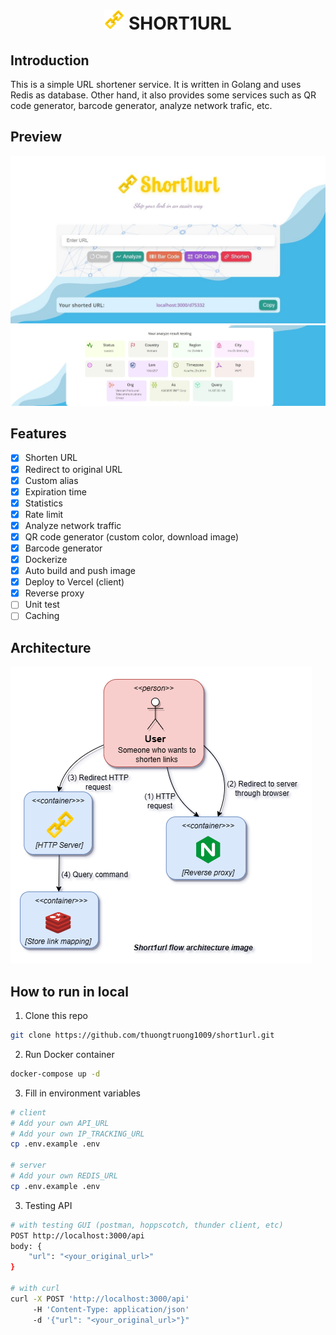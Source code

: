 <div align="center">
    <!-- <img alt="Docker Automated build" src="https://img.shields.io/docker/automated/thuongtruong1009/short1url">
    <img alt="GitHub Workflow Status (with event)" src="https://img.shields.io/github/actions/workflow/status/thuongtruong1009/short1url/build.yml">
    <img alt="Docker Image Size (tag)" src="https://img.shields.io/docker/image-size/thuongtruong1009/short1url-api/latest">
    <img alt="GitHub code size in bytes" src="https://img.shields.io/github/languages/code-size/thuongtruong1009/short1url"> -->
    <h1><img src="public/logo.png" alt="logo"> SHORT1URL</h1>
</div>

## Introduction

This is a simple URL shortener service. It is written in Golang and uses Redis as database. Other hand, it also provides some services such as QR code generator, barcode generator, analyze network trafic, etc.

## Preview

![](public/preview.jpeg)
![](public/preview_analyze.jpeg)

## Features

- [x] Shorten URL
- [x] Redirect to original URL
- [x] Custom alias
- [x] Expiration time
- [x] Statistics
- [x] Rate limit
- [x] Analyze network traffic
- [x] QR code generator (custom color, download image)
- [x] Barcode generator
- [x] Dockerize
- [x] Auto build and push image
- [x] Deploy to Vercel (client)
- [x] Reverse proxy
- [ ] Unit test
- [ ] Caching

## Architecture

![](public/architecture.png)

## How to run in local

1. Clone this repo

```bash
git clone https://github.com/thuongtruong1009/short1url.git
```

2. Run Docker container

```bash
docker-compose up -d
```

3. Fill in environment variables

```bash
# client
# Add your own API_URL
# Add your own IP_TRACKING_URL
cp .env.example .env

# server
# Add your own REDIS_URL
cp .env.example .env
```

3. Testing API

```bash
# with testing GUI (postman, hoppscotch, thunder client, etc)
POST http://localhost:3000/api
body: {
    "url": "<your_original_url>"
}

# with curl
curl -X POST 'http://localhost:3000/api'
     -H 'Content-Type: application/json'
     -d '{"url": "<your_original_url>"}"
```

<!-- ## References

[Ref1](https://liamhieuvu.com/url-shortener-with-golang-and-mysql)
[Go on K8s](https://www.callicoder.com/deploy-multi-container-go-redis-app-kubernetes/)
-->
